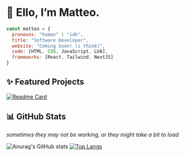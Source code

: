 # 👋  Ello, I’m Matteo.

```javascript
const matteo = {
  pronouns: "human" | "idk",
  title: "Software Developer",
  website: "Coming Soon! (i think)",
  code: [HTML, CSS, JavaScript, LUA],
  frameworks: [React, Tailwind, NextJS]
}
```

## ✨ Featured Projects

[![Readme Card](https://github-readme-stats-rainnfx.vercel.app/api/pin/?username=rainnfx&theme=nightowl&repo=rainnfx.me)](https://github.com/rainnfx/rainnfx.me-v3)

## 📊 GitHub Stats

*sometimes they may not be working, or they might take a bit to load*

![Anurag's GitHub stats](https://github-readme-stats-rainnfx.vercel.app/api?username=rainnfx&show_icons=true&theme=nightowl)
[![Top Langs](https://github-readme-stats-rainnfx.vercel.app/api/top-langs/?username=rainnfx&theme=nightowl&layout=compact)](https://github.com/rainnfx/github-readme-stats)

<!---
rainnfx/rainnfx is a ✨ special ✨ repository because its `README.md` (this file) appears on your GitHub profile.
You can click the Preview link to take a look at your changes.
--->
